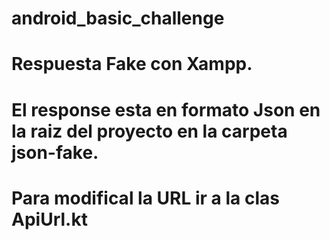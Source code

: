 # android_basic_challenge 

# Respuesta Fake con Xampp.
# El response esta en formato Json en la raiz del proyecto en la carpeta json-fake.
# Para modifical la URL ir a la clas ApiUrl.kt
